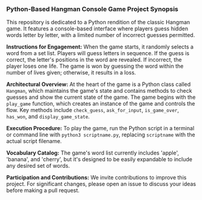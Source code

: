 ### **Python-Based Hangman Console Game Project Synopsis**

This repository is dedicated to a Python rendition of the classic Hangman game. It features a console-based interface where players guess hidden words letter by letter, with a limited number of incorrect guesses permitted.

**Instructions for Engagement:**
When the game starts, it randomly selects a word from a set list. Players will guess letters in sequence. If the guess is correct, the letter's positions in the word are revealed. If incorrect, the player loses one life. The game is won by guessing the word within the number of lives given; otherwise, it results in a loss.

**Architectural Overview:**
At the heart of the game is a Python class called `Hangman`, which maintains the game's state and contains methods to check guesses and show the current state of the game. The game begins with the `play_game` function, which creates an instance of the game and controls the flow. Key methods include `check_guess`, `ask_for_input`, `is_game_over`, `has_won`, and `display_game_state`.

**Execution Procedure:**
To play the game, run the Python script in a terminal or command line with `python3 scriptname.py`, replacing `scriptname` with the actual script filename.

**Vocabulary Catalog:**
The game's word list currently includes 'apple', 'banana', and 'cherry', but it's designed to be easily expandable to include any desired set of words.

**Participation and Contributions:**
We invite contributions to improve this project. For significant changes, please open an issue to discuss your ideas before making a pull request.
